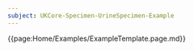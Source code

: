 ```yaml
---
subject: UKCore-Specimen-UrineSpecimen-Example
---
```

{{page:Home/Examples/ExampleTemplate.page.md}}
